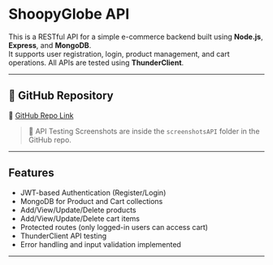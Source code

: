 #  ShoopyGlobe API

This is a RESTful API for a simple e-commerce backend built using **Node.js**, **Express**, and **MongoDB**.  
It supports user registration, login, product management, and cart operations. All APIs are tested using **ThunderClient**.

---

## 🔗 GitHub Repository

🔗 [GitHub Repo Link](https://github.com/Rpriya-4/shoopyglobe-api)

> 📁 API Testing Screenshots are inside the `screenshotsAPI` folder in the GitHub repo.

---

## Features

-  JWT-based Authentication (Register/Login)
-  MongoDB for Product and Cart collections
-  Add/View/Update/Delete products
-  Add/View/Update/Delete cart items
-  Protected routes (only logged-in users can access cart)
-  ThunderClient API testing
-  Error handling and input validation implemented

---



